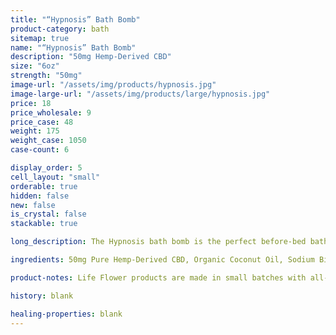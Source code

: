 ```yaml
---
title: "“Hypnosis” Bath Bomb"
product-category: bath
sitemap: true
name: "“Hypnosis” Bath Bomb"
description: "50mg Hemp-Derived CBD"
size: "6oz"
strength: "50mg"
image-url: "/assets/img/products/hypnosis.jpg"
image-large-url: "/assets/img/products/large/hypnosis.jpg"
price: 18
price_wholesale: 9
price_case: 48
weight: 175
weight_case: 1050
case-count: 6

display_order: 5
cell_layout: "small"
orderable: true
hidden: false
new: false
is_crystal: false
stackable: true

long_description: The Hypnosis bath bomb is the perfect before-bed bath bomb. Handcrafted with pure lavender essential oils which has been used for thousands of years as a natural sleep aid. Topped with an amethyst and fresh lavender buds. Amethyst is highly beneficial in treating insomnia, especially when caused by an over-active mind.

ingredients: 50mg Pure Hemp-Derived CBD, Organic Coconut Oil, Sodium Bicarbonate, Naturally-derived Citric Acid, Corn Starch, Epsom Salt, Organic Herbs, Essential Oils, Plant-based Color, Witch Hazel, Cleansed & Charged Crystal.

product-notes: Life Flower products are made in small batches with all-natural and boutique ingredients. Orders are processed and shipped in 7-10 business days. Please allow additional time for&nbsp;delivery.

history: blank

healing-properties: blank
---
```

